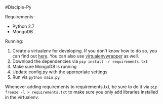 #Disciple-Py

Requirements:

* Python 2.7
* MongoDB

Running:

1. Create a virtualenv for developing. If you don't know how to do so, you can find out [here](https://virtualenv.pypa.io/en/latest/). You can also use [virtualenvwrapper](http://virtualenvwrapper.readthedocs.org/en/latest/) as well.
2. Download the dependencies via `pip install -r requirements.txt`
3. Make sure MongoDB is running
4. Update config.py with the appropriate settings
5. Run via `python main.py`

Whenever adding requirements to requirements.txt, be sure to do it via `pip freeze -l > requirements.txt` to make sure you only add libraries installed in the virtualenv.